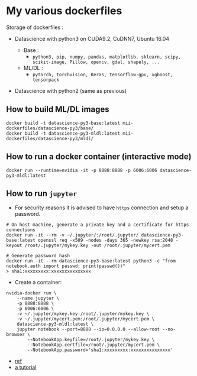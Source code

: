 # My various dockerfiles

Storage of dockerfiles :

- Datascience with python3 on CUDA9.2, CuDNN7, Ubuntu 16.04  
  - Base :
    - `python3, pip, numpy, pandas, matplotlib, sklearn, scipy, scikit-image, Pillow, opencv, gdal, shapely, ...`
  - ML/DL :
    - `pytorch, torchvision, Keras, tensorflow-gpu, xgboost, tensorpack`

- Datascience with python2 (same as previous)

## How to build ML/DL images

```
docker build -t datascience-py3-base:latest mii-dockerfiles/datascience-py3/base/
docker build -t datascience-py3-mldl:latest mii-dockerfiles/datascience-py3/mldl/
```

## How to run a docker container (interactive mode)

```
docker run --runtime=nvidia -it -p 8888:8888 -p 6006:6006 datascience-py3-mldl:latest
```

## How to run `jupyter`

- For security reasons it is advised to have `https` connection and setup a password.
```
# On host machine, generate a private key and a certificate for https connections
docker run -it --rm -v ~/.jupyter/:/root/.jupyter/ datascience-py3-base:latest openssl req -x509 -nodes -days 365 -newkey rsa:2048 -keyout /root/.jupyter/mykey.key -out /root/.jupyter/mycert.pem

# Generate password hash
docker run -it --rm datascience-py3-base:latest python3 -c "from notebook.auth import passwd; print(passwd())"
> sha1:xxxxxxxxx:xxxxxxxxxxxxxxx
```
- Create a container:

```
nvidia-docker run \
    --name jupyter \
    -p 8888:8888 \
    -p 6006:6006 \
    -v ~/.jupyter/mykey.key:/root/.jupyter/mykey.key \
    -v ~/.jupyter/mycert.pem:/root/.jupyter/mycert.pem \
    datascience-py3-mldl:latest \
    jupyter notebook --port=8888 --ip=0.0.0.0 --allow-root --no-browser \
        --NotebookApp.keyfile=/root/.jupyter/mykey.key \
        --NotebookApp.certfile=/root/.jupyter/mycert.pem \
        --NotebookApp.password='sha1:xxxxxxxxx:xxxxxxxxxxxxxxx'
```

- [ref](https://github.com/jupyter/docker-stacks/tree/master/datascience-notebook)
- [a tutorial](http://tuatini.me/part-2-how-to-setup-your-own-environment-for-deep-learning-for-remote/)
